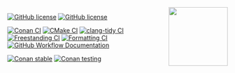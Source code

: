 <img align="right" height=135px src="docs/assets/images/mp-units-color.svg">

[![GitHub license](https://img.shields.io/github/license/mpusz/mp-units?cacheSeconds=3600&color=informational&label=License)](./LICENSE.md)
[![GitHub license](https://img.shields.io/badge/C%2B%2B-20%2F23-blue)](https://en.cppreference.com/w/cpp/compiler_support#cpp20)

[![Conan CI](https://img.shields.io/github/actions/workflow/status/mpusz/mp-units/ci-conan.yml?branch=master&label=Conan%20CI)](https://github.com/mpusz/mp-units/actions/workflows/ci-conan.yml)
[![CMake CI](https://img.shields.io/github/actions/workflow/status/mpusz/mp-units/ci-test-package-cmake.yml?branch=master&label=CMake%20CI)](https://github.com/mpusz/mp-units/actions/workflows/ci-test-package-cmake.yml)
[![clang-tidy CI](https://img.shields.io/github/actions/workflow/status/mpusz/mp-units/ci-clang-tidy.yml?branch=master&label=clang-tidy%20CI)](https://github.com/mpusz/mp-units/actions/workflows/ci-clang-tidy.yml)
[![Freestanding CI](https://img.shields.io/github/actions/workflow/status/mpusz/mp-units/ci-freestanding.yml?branch=master&label=Freestanding%20CI)](https://github.com/mpusz/mp-units/actions/workflows/ci-freestanding.yml)
[![Formatting CI](https://img.shields.io/github/actions/workflow/status/mpusz/mp-units/ci-formatting.yml?branch=master&label=Formatting%20CI)](https://github.com/mpusz/mp-units/actions/workflows/ci-formatting.yml)
[![GitHub Workflow Documentation](https://img.shields.io/github/actions/workflow/status/mpusz/mp-units/documentation.yml?branch=master&label=Documentation)](https://github.com/mpusz/mp-units/actions?query=workflow%3ADocumentation+branch%3Amaster)

[![Conan stable](https://img.shields.io/conan/v/mp-units?label=ConanCenter&color=blue)](https://conan.io/center/mp-units)
[![Conan testing](https://img.shields.io/badge/mpusz.jfrog.io-2.5.0%3Atesting-blue)](https://mpusz.jfrog.io/ui/packages/conan:%2F%2Fmp-units/2.5.0)
